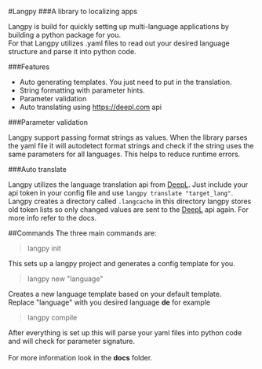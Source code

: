#Langpy
###A library to localizing apps


Langpy is build for quickly setting up multi-language applications by building a python package for you. <br>
For that Langpy utilizes .yaml files to read out your desired language structure and parse it into python code.

###Features
 - Auto generating templates. You just need to put in the translation.
 - String formatting with parameter hints.
 - Parameter validation
 - Auto translating using https://deepl.com api

###Parameter validation
<p>
Langpy support passing format strings as values.
When the library parses the yaml file it will autodetect format strings and check if the string uses the same
parameters for all languages. This helps to reduce runtime errors.
</p>

###Auto translate

Langpy utilizes the language translation api from [DeepL](https://deepl.com).
Just include your api token in your config file and use
`langpy translate "target_lang"`. Langpy creates a directory called `.langcache` in this directory langpy 
stores old token lists so only changed values are sent to the [DeepL](https://deepl.com) api again. 
For more info refer to the docs.


##Commands
The three main commands are:

>langpy init

This sets up a langpy project and generates a config template for you.

>langpy new "language"

Creates a new language template based on your default template.<br>
Replace "language" with you desired language **de** for example

>langpy compile

After everything is set up this will parse your yaml files into python code and will check for 
parameter signature.
<br><br>
For more information look in the **docs** folder.